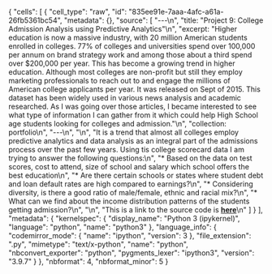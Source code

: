 {
 "cells": [
  {
   "cell_type": "raw",
   "id": "835ee91e-7aaa-4afc-a61a-26fb5361bc54",
   "metadata": {},
   "source": [
    "---\n",
    "title: \"Project 9: College Admission Analysis using Predictive Analytics\"\n",
    "excerpt: \"Higher education is now a massive industry, with 20 million American students enrolled in colleges. 77% of colleges and universities spend over 100,000 per annum on brand strategy work and among those about a third spend over $200,000 per year. This has become a growing trend in higher education. Although most colleges are non-profit but still they employ marketing professionals to reach out to and engage the millions of American college applicants per year. It was released on Sept of 2015. This dataset has been widely used in various news analysis and academic researched. As I was going over those articles, I became interested to see what type of information I can gather from it which could help High School age students looking for colleges and admission.\"\n",
    "collection: portfolio\n",
    "---\n",
    "\n",
    "It is a trend that almost all colleges employ predictive analytics and data analysis as an integral part of the admissions process over the past few years. Using tis college scorecard data I am trying to answer the following questions:\n",
    "* Based on the data on test scores, cost to attend, size of school and salary which school offers the best education\n",
    "* Are there certain schools or states where student debt and loan default rates are high compared to earnings?\n",
    "* Considering diversity, is there a good ratio of male/female, ethnic and racial mix?\n",
    "* What can we find about the income distribution patterns of the students getting admission?\n",
    "\n",
    "This is a link to the source code is [**here**](https://github.com/samantoz/dsc680-applied-datascience/blob/main/Project-2/Readme.md)\n"
   ]
  }
 ],
 "metadata": {
  "kernelspec": {
   "display_name": "Python 3 (ipykernel)",
   "language": "python",
   "name": "python3"
  },
  "language_info": {
   "codemirror_mode": {
    "name": "ipython",
    "version": 3
   },
   "file_extension": ".py",
   "mimetype": "text/x-python",
   "name": "python",
   "nbconvert_exporter": "python",
   "pygments_lexer": "ipython3",
   "version": "3.9.7"
  }
 },
 "nbformat": 4,
 "nbformat_minor": 5
}
